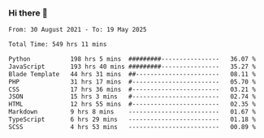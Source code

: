 ### Hi there 👋

<!--
**dominoto/dominoto** is a ✨ _special_ ✨ repository because its `README.md` (this file) appears on your GitHub profile.

Here are some ideas to get you started:

- 🔭 I’m currently working on ...
- 🌱 I’m currently learning ...
- 👯 I’m looking to collaborate on ...
- 🤔 I’m looking for help with ...
- 💬 Ask me about ...
- 📫 How to reach me: ...
- 😄 Pronouns: ...
- ⚡ Fun fact: ...
-->
<!--START_SECTION:waka-->

```txt
From: 30 August 2021 - To: 19 May 2025

Total Time: 549 hrs 11 mins

Python           198 hrs 5 mins  #########----------------   36.07 %
JavaScript       193 hrs 40 mins #########----------------   35.27 %
Blade Template   44 hrs 31 mins  ##-----------------------   08.11 %
PHP              31 hrs 17 mins  #------------------------   05.70 %
CSS              17 hrs 36 mins  #------------------------   03.21 %
JSON             15 hrs 3 mins   #------------------------   02.74 %
HTML             12 hrs 55 mins  #------------------------   02.35 %
Markdown         9 hrs 8 mins    -------------------------   01.67 %
TypeScript       6 hrs 29 mins   -------------------------   01.18 %
SCSS             4 hrs 53 mins   -------------------------   00.89 %
```

<!--END_SECTION:waka-->
